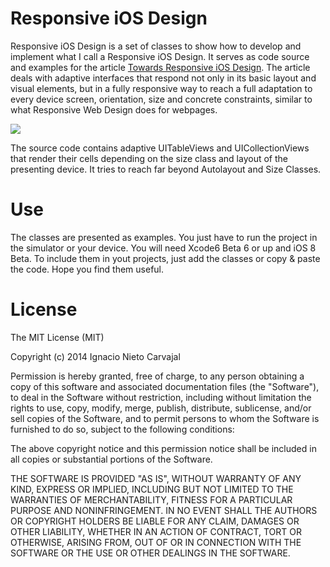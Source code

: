 # Responsive iOS Design

Responsive iOS Design is a set of classes to show how to develop and implement what I call a Responsive iOS Design. It serves as code source and examples for the article [Towards Responsive iOS Design](http://digitalleaves.com/blog/towards-responsive-ios-design-beyond-size-classes-and-auto-layout-i/). The article deals with adaptive interfaces that respond not only in its basic layout and visual elements, but in a fully responsive way to reach a full adaptation to every device screen, orientation, size and concrete constraints, similar to what Responsive Web Design does for webpages.

![](http://digitalleaves.com/blog/wp-content/uploads/2014/09/ResponsiveTableviewsCorrect.jpg)

The source code contains adaptive UITableViews and UICollectionViews that render their cells depending on the size class and layout of the presenting device. It tries to reach far beyond Autolayout and Size Classes.

# Use

The classes are presented as examples. You just have to run the project in the simulator or your device. You will need Xcode6 Beta 6 or up and iOS 8 Beta. To include them in yout projects, just add the classes or copy & paste the code. Hope you find them useful.

# License

The MIT License (MIT)

Copyright (c) 2014 Ignacio Nieto Carvajal

Permission is hereby granted, free of charge, to any person obtaining a copy
of this software and associated documentation files (the "Software"), to deal
in the Software without restriction, including without limitation the rights
to use, copy, modify, merge, publish, distribute, sublicense, and/or sell
copies of the Software, and to permit persons to whom the Software is
furnished to do so, subject to the following conditions:

The above copyright notice and this permission notice shall be included in
all copies or substantial portions of the Software.

THE SOFTWARE IS PROVIDED "AS IS", WITHOUT WARRANTY OF ANY KIND, EXPRESS OR
IMPLIED, INCLUDING BUT NOT LIMITED TO THE WARRANTIES OF MERCHANTABILITY,
FITNESS FOR A PARTICULAR PURPOSE AND NONINFRINGEMENT. IN NO EVENT SHALL THE
AUTHORS OR COPYRIGHT HOLDERS BE LIABLE FOR ANY CLAIM, DAMAGES OR OTHER
LIABILITY, WHETHER IN AN ACTION OF CONTRACT, TORT OR OTHERWISE, ARISING FROM,
OUT OF OR IN CONNECTION WITH THE SOFTWARE OR THE USE OR OTHER DEALINGS IN
THE SOFTWARE.

